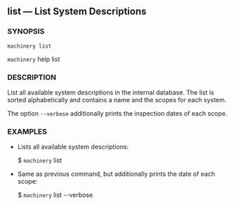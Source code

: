 
## list — List System Descriptions

### SYNOPSIS

`machinery list`

`machinery` help list


### DESCRIPTION

List all available system descriptions in the internal database.
The list is sorted alphabetically and contains a name and the
scopes for each system.

The option `--verbose` additionally prints the inspection dates
of each scope.


### EXAMPLES

  * Lists all available system descriptions:

    $ `machinery` list

  * Same as previous command, but additionally prints the date of each scope:

    $ `machinery` list --verbose
